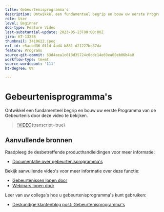 ```yaml
---
title: Gebeurtenisprogramma's
description: Ontwikkel een fundamenteel begrip en bouw uw eerste Programma van de Gebeurtenis.
role: User
level: Beginner
doc-type: Feature Video
last-substantial-update: 2023-05-23T00:00:00Z
jira: KT-13258
thumbnail: 3419622.jpeg
exl-id: e5acbd36-011d-4ad4-b881-d21227bc37da
feature: Programs
source-git-commit: 63d4aea1c818d35724c0cdc14e69ea00eb06b4a0
workflow-type: tm+mt
source-wordcount: '111'
ht-degree: 0%

---
```


# Gebeurtenisprogramma&#39;s

Ontwikkel een fundamenteel begrip en bouw uw eerste Programma van de Gebeurtenis door deze video te bekijken.

>[!VIDEO](https://video.tv.adobe.com/v/3419622/?learn=on){transcript=true}

## Aanvullende bronnen

Raadpleeg de desbetreffende producthandleidingen voor meer informatie:

* [Documentatie over gebeurtenisprogramma&#39;s](https://experienceleague.adobe.com/docs/marketo/using/product-docs/demand-generation/events/understanding-events/understanding-event-programs.html?lang=nl-NL)

Bekijk aanvullende video&#39;s voor meer informatie over deze functie:
* [Gebeurtenissen lopen door](https://experienceleague.adobe.com/docs/marketo-learn/tutorials/events/events-watch.html?lang=nl-NL)
* [Webinars lopen door](https://experienceleague.adobe.com/docs/marketo-learn/tutorials/events/webinar-watch.html?lang=nl-NL)

Leer van uw collega&#39;s hoe u gebeurtenisprogramma&#39;s kunt gebruiken:
* [Deskundige klantenblog post: Gebeurtenisprogramma&#39;s](https://nation.marketo.com/t5/product-blogs/marketo-success-series-event-programs/ba-p/299191)
